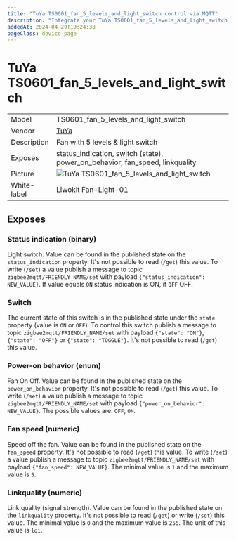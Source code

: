 ```yaml
---
title: "TuYa TS0601_fan_5_levels_and_light_switch control via MQTT"
description: "Integrate your TuYa TS0601_fan_5_levels_and_light_switch via Zigbee2MQTT with whatever smart home infrastructure you are using without the vendor's bridge or gateway."
addedAt: 2024-04-29T19:24:38
pageClass: device-page
---
```


<!-- !!!! -->
<!-- ATTENTION: This file is auto-generated through docgen! -->
<!-- You can only edit the "Notes"-Section between the two comment lines "Notes BEGIN" and "Notes END". -->
<!-- Do not use h1 or h2 heading within "## Notes"-Section. -->
<!-- !!!! -->

# TuYa TS0601_fan_5_levels_and_light_switch

|     |     |
|-----|-----|
| Model | TS0601_fan_5_levels_and_light_switch  |
| Vendor  | [TuYa](/supported-devices/#v=TuYa)  |
| Description | Fan with 5 levels & light switch |
| Exposes | status_indication, switch (state), power_on_behavior, fan_speed, linkquality |
| Picture | ![TuYa TS0601_fan_5_levels_and_light_switch](https://www.zigbee2mqtt.io/images/devices/TS0601_fan_5_levels_and_light_switch.png) |
| White-label | Liwokit Fan+Light-01 |


<!-- Notes BEGIN: You can edit here. Add "## Notes" headline if not already present. -->


<!-- Notes END: Do not edit below this line -->




## Exposes

### Status indication (binary)
Light switch.
Value can be found in the published state on the `status_indication` property.
It's not possible to read (`/get`) this value.
To write (`/set`) a value publish a message to topic `zigbee2mqtt/FRIENDLY_NAME/set` with payload `{"status_indication": NEW_VALUE}`.
If value equals `ON` status indication is ON, if `OFF` OFF.

### Switch 
The current state of this switch is in the published state under the `state` property (value is `ON` or `OFF`).
To control this switch publish a message to topic `zigbee2mqtt/FRIENDLY_NAME/set` with payload `{"state": "ON"}`, `{"state": "OFF"}` or `{"state": "TOGGLE"}`.
It's not possible to read (`/get`) this value.

### Power-on behavior (enum)
Fan On Off.
Value can be found in the published state on the `power_on_behavior` property.
It's not possible to read (`/get`) this value.
To write (`/set`) a value publish a message to topic `zigbee2mqtt/FRIENDLY_NAME/set` with payload `{"power_on_behavior": NEW_VALUE}`.
The possible values are: `OFF`, `ON`.

### Fan speed (numeric)
Speed off the fan.
Value can be found in the published state on the `fan_speed` property.
It's not possible to read (`/get`) this value.
To write (`/set`) a value publish a message to topic `zigbee2mqtt/FRIENDLY_NAME/set` with payload `{"fan_speed": NEW_VALUE}`.
The minimal value is `1` and the maximum value is `5`.

### Linkquality (numeric)
Link quality (signal strength).
Value can be found in the published state on the `linkquality` property.
It's not possible to read (`/get`) or write (`/set`) this value.
The minimal value is `0` and the maximum value is `255`.
The unit of this value is `lqi`.


